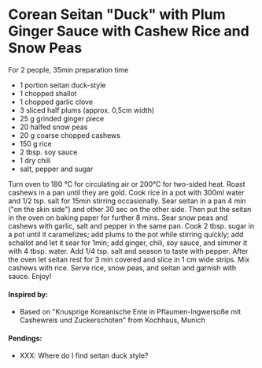 # Corean Seitan "Duck" with Plum Ginger Sauce with Cashew Rice and Snow Peas
For 2 people, 35min preparation time 

* 1 portion seitan duck-style 
* 1 chopped shallot
* 1 chopped garlic clove
* 3 sliced half plums (approx. 0,5cm width)
* 25 g grinded ginger piece
* 20 halfed snow peas
* 20 g coarse chopped cashews
* 150 g rice
* 2 tbsp. soy sauce
* 1 dry chili
* salt, pepper and sugar

Turn oven to 180 °C for circulating air or 200°C  for two-sided heat. Roast cashews in a pan until they are gold. Cook rice in a pot with 300ml water and 1/2 tsp. salt for 15min stirring occasionally. Sear seitan in a pan 4 min ("on the skin side") and other 30 sec on the other side. Then put the seitan in the oven on baking paper for further 8 mins. Sear snow peas and cashews with garlic, salt and pepper in the same pan. Cook 2 tbsp. sugar in a pot until it caramelizes; add plums to the pot while stirring quickly; add schallot and let it sear for 1min; add ginger, chili, soy sauce, and simmer it with 4 tbsp. water. Add 1/4 tsp. salt and season to taste with pepper. After the oven let seitan rest for 3 min covered and slice in 1 cm wide strips. Mix cashews with rice. Serve rice, snow peas, and seitan and garnish with sauce. Enjoy!

#### Inspired by: 
* Based on "Knusprige Koreanische Ente in Pflaumen-Ingwersoße mit Cashewreis und Zuckerschoten" from Kochhaus, Munich

#### Pendings:
* XXX: Where do I find seitan duck style? 
